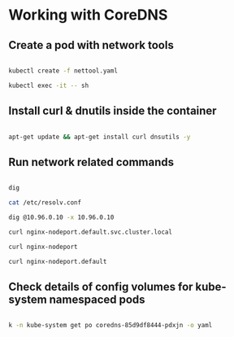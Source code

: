 # Working with CoreDNS

## Create a pod with network tools

```bash

kubectl create -f nettool.yaml

kubectl exec -it -- sh

```

## Install curl & dnutils inside the container

```bash

apt-get update && apt-get install curl dnsutils -y

```

## Run network related commands

```bash

dig

cat /etc/resolv.conf

dig @10.96.0.10 -x 10.96.0.10

curl nginx-nodeport.default.svc.cluster.local

curl nginx-nodeport

curl nginx-nodeport.default

```

## Check details of config volumes for kube-system namespaced pods

```bash

k -n kube-system get po coredns-85d9df8444-pdxjn -o yaml

```